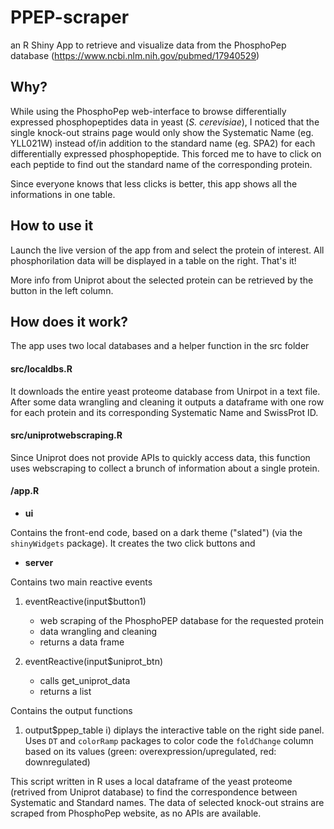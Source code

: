 # PPEP-scraper
an R Shiny App to retrieve and visualize data from the PhosphoPep database (https://www.ncbi.nlm.nih.gov/pubmed/17940529) 

## Why?
While using the PhosphoPep web-interface to browse differentially expressed phosphopeptides data in yeast (*S. cerevisiae*), I noticed that the single knock-out strains page would only show the Systematic Name (eg. YLL021W) instead of/in addition to the standard name (eg. SPA2) for each differentially expressed phosphopeptide. This forced me to have to click on each peptide to find out the standard name of the corresponding protein.

Since everyone knows that less clicks is better, this app shows all the informations in one table. 

## How to use it
Launch the live version of the app from          and select the protein of interest. All phosphorilation data will be displayed in a table on the right. That's it! 

More info from Uniprot about the selected protein can be retrieved by the button in the left column.


## How does it work?

The app uses two local databases and a helper function in the src folder

#### src/localdbs.R
It downloads the entire yeast proteome database from Unirpot in a text file.
After some data wrangling and cleaning it outputs a dataframe with one row for each protein and its corresponding Systematic Name and SwissProt ID.

#### src/uniprotwebscraping.R
Since Uniprot does not provide APIs to quickly access data, this function uses webscraping to collect a brunch of information about a single protein.

#### /app.R

* **ui**

Contains the front-end code, based on a dark theme ("slated") (via the `shinyWidgets` package). It creates the two click buttons and 


* **server**

Contains two main reactive events 

1. eventReactive(input$button1)
    + web scraping of the PhosphoPEP database for the requested protein
    + data wrangling and cleaning
    + returns a data frame

2. eventReactive(input$uniprot_btn)
    + calls get_uniprot_data
    + returns a list

Contains the output functions

1. output$ppep_table
  i) diplays the interactive table on the right side panel. Uses `DT` and `colorRamp` packages to color code the `foldChange` column based on its values (green: overexpression/upregulated, red: downregulated)







This script written in R uses a local dataframe of the yeast proteome (retrived from Uniprot database) to find the correspondence between Systematic and Standard names. The data of selected knock-out strains are scraped from PhosphoPep website, as no APIs are available.
